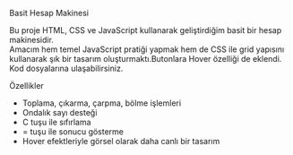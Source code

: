 Basit Hesap Makinesi

Bu proje HTML, CSS ve JavaScript kullanarak geliştirdiğim basit bir hesap makinesidir.  
Amacım hem temel JavaScript pratiği yapmak hem de CSS ile grid yapısını kullanarak şık bir tasarım oluşturmaktı.Butonlara Hover özelliği de eklendi.
Kod dosyalarına ulaşabilirsiniz.

 Özellikler
- Toplama, çıkarma, çarpma, bölme işlemleri
- Ondalık sayı desteği
- C tuşu ile sıfırlama
- = tuşu ile sonucu gösterme
- Hover efektleriyle görsel olarak daha canlı bir tasarım
